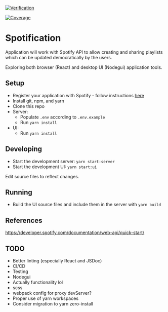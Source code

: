 [![Verification](https://github.com/naasse/spotification/actions/workflows/verification.yml/badge.svg)](https://github.com/naasse/spotification/actions/workflows/verification.yml)

[![Coverage](https://sonarcloud.io/api/project_badges/measure?project=naasse_spotification&metric=coverage)](https://sonarcloud.io/summary/new_code?id=naasse_spotification)

# Spotification

Application will work with Spotify API to allow creating and sharing playlists which can be updated democratically by the users.

Exploring both browser (React) and desktop UI (Nodegui) application tools.

## Setup

* Register your application with Spotify - follow instructions [here](https://developer.spotify.com/documentation/general/guides/authorization/app-settings/)
* Install git, npm, and yarn
* Clone this repo
* Server:
  * Populate `.env` according to `.env.example`
  * Run `yarn install`
* UI:
  * Run `yarn install`

## Developing

* Start the development server: `yarn start:server`
* Start the development UI: `yarn start:ui`

Edit source files to reflect changes.

## Running

* Build the UI source files and include them in the server with `yarn build`

## References

https://developer.spotify.com/documentation/web-api/quick-start/

## TODO

* Better linting (especially React and JSDoc)
* CI/CD
* Testing
* Nodegui
* Actually functionality lol
* scss
* webpack config for proxy devServer?
* Proper use of yarn workspaces
* Consider migration to yarn zero-install
